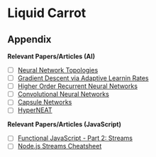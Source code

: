 # Liquid Carrot

## Appendix

**Relevant Papers/Articles (AI)**

* [ ] [Neural Network Topologies](https://pdfs.semanticscholar.org/8e5c/f14d4cbe33b0f29e290cc87d2bce94e36a1c.pdf)
* [ ] [Gradient Descent via Adaptive Learnin Rates](http://www.cs.toronto.edu/~mravox/p4.pdf)
* [ ] [Higher Order Recurrent Neural Networks](https://arxiv.org/pdf/1605.00064.pdf)
* [ ] [Convolutional Neural Networks](http://cs231n.github.io/convolutional-networks/)
* [ ] [Capsule Networks](https://pechyonkin.me/capsules-1/)
* [ ] [HyperNEAT](http://axon.cs.byu.edu/~dan/778/papers/NeuroEvolution/stanley3**.pdf)

**Relevant Papers/Articles (JavaScript)**

* [ ] [Functional JavaScript - Part 2: Streams](https://blog.jeremyfairbank.com/javascript/functional-javascript-streams-2/)
* [ ] [Node.js Streams Cheatsheet](https://devhints.io/nodejs-stream)